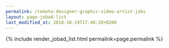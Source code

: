 ```yaml
---
permalink: /remote-designer-graphic-video-artist-jobs
layout: page-jobad-list
last_modified_at: 2018-10-19T17:46:20+0200
---
```

{% include render_jobad_list.html permalink=page.permalink %}
